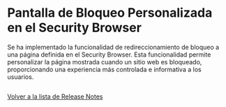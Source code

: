 # Pantalla de Bloqueo Personalizada en el Security Browser

Se ha implementado la funcionalidad de redireccionamiento de bloqueo a una página definida en el Security Browser. Esta funcionalidad permite personalizar la página mostrada cuando un sitio web es bloqueado, proporcionando una experiencia más controlada e informativa a los usuarios.

<figure><img src="../../../.gitbook/assets/image (1) (1) (1) (1) (1) (1) (1) (1) (1) (1) (1).png" alt=""><figcaption></figcaption></figure>

[Volver a la lista de Release Notes](./)
